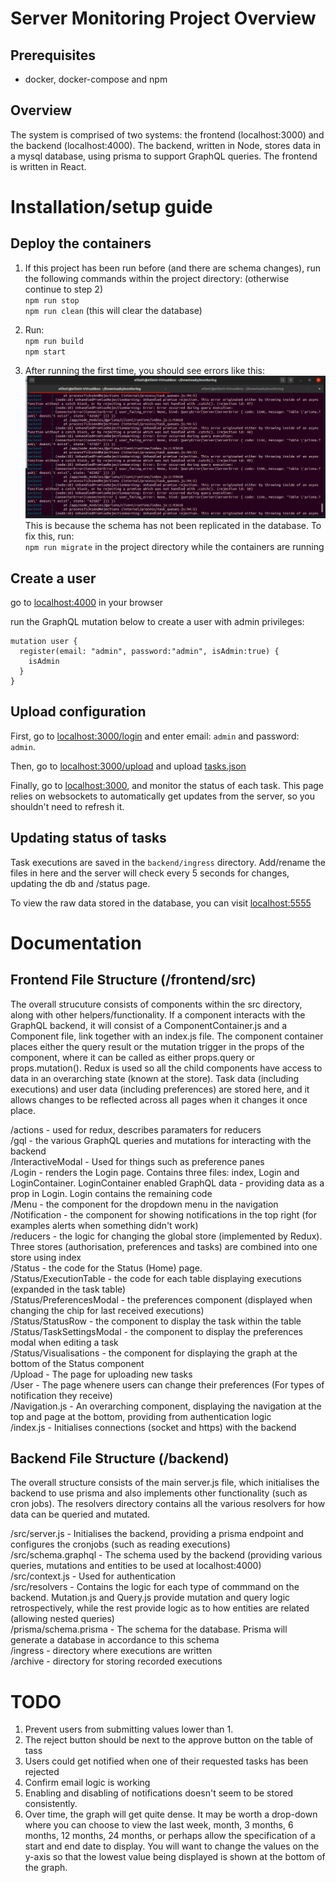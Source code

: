 # Server Monitoring Project Overview
## Prerequisites
- docker, docker-compose and npm

## Overview
The system is comprised of two systems: the frontend (localhost:3000) and the backend (localhost:4000). The backend, written in Node, stores data in a mysql database, using prisma to support GraphQL queries. The frontend is written in React.

# Installation/setup guide
## Deploy the containers
1. If this project has been run before (and there are schema changes), run the following commands within the project directory: (otherwise continue to step 2)<br>
`npm run stop` <br> 
`npm run clean` (this will clear the database)

2. Run: <br>
`npm run build` <br> 
`npm start` 

3. After running the first time, you should see errors like this:  
![Prior Migrate](prior_migrate.png) <br>
This is because the schema has not been replicated in the database. To fix this, run: <br>
`npm run migrate` in the project directory while the containers are running<br>

## Create a user
go to [localhost:4000](http://localhost:4000) in your browser

run the GraphQL mutation below to create a user with admin privileges:
```
mutation user {
  register(email: "admin", password:"admin", isAdmin:true) {
    isAdmin
  }
}
```

## Upload configuration
First, go to [localhost:3000/login](http://localhost:3000/login) and enter email: `admin` and password: `admin`.

Then, go to [localhost:3000/upload](http://localhost:3000/upload) and upload [tasks.json](./tasks.json)

Finally, go to [localhost:3000](http://localhost:3000), and monitor the status of each task. This page relies on websockets to automatically get updates from the server, so you shouldn't need to refresh it. 

## Updating status of tasks
Task executions are saved in the `backend/ingress` directory. Add/rename the files in here and the server will check every 5 seconds for changes, updating the db and /status page. <br>

To view the raw data stored in the database, you can visit [localhost:5555](http://localhost:5555) <br>


# Documentation
## Frontend File Structure (/frontend/src)
The overall strucuture consists of components within the src directory, along with other helpers/functionality. If a component interacts with the GraphQL backend, it will consist of a ComponentContainer.js and a Component file, link together with an index.js file. The component container places either the query result or the mutation trigger in the props of the component, where it can be called as either props.query or props.mutation().
Redux is used so all the child components have access to data in an overarching state (known at the store). Task data (including executions) and user data (including preferences) are stored here, and it allows changes to be reflected across all pages when it changes it once place.

/actions - used for redux, describes paramaters for reducers  
/gql - the various GraphQL queries and mutations for interacting with the backend  
/InteractiveModal - Used for things such as preference panes  
/Login - renders the Login page. Contains three files: index, Login and LoginContainer. LoginContainer enabled GraphQL data - providing data as a prop in Login. Login contains the remaining code  
/Menu - the component for the dropdown menu in the navigation  
/Notification - the component for showing notifications in the top right (for examples alerts when something didn't work)  
/reducers - the logic for changing the global store (implemented by Redux). Three stores (authorisation, preferences and tasks) are combined into one store using index  
/Status - the code for the Status (Home) page.  
/Status/ExecutionTable - the code for each table displaying executions (expanded in the task table)  
/Status/PreferencesModal - the preferences component (displayed when changing the chip for last received executions)  
/Status/StatusRow - the component to display the task within the table  
/Status/TaskSettingsModal - the component to display the preferences modal when editing a task  
/Status/Visualisations - the component for displaying the graph at the bottom of the Status component  
/Upload - The page for uploading new tasks  
/User - The page whenere users can change their preferences (For types of notification they receive)  
/Navigation.js - An overarching component, displaying the navigation at the top and page at the bottom, providing from authentication logic  
/index.js - Initialises connections (socket and https) with the backend  

## Backend File Structure (/backend)
The overall structure consists of the main server.js file, which initialises the backend to use prisma and also implements other functionality (such as cron jobs). The resolvers directory contains all the various resolvers for how data can be queried and mutated. 

/src/server.js - Initialises the backend, providing a prisma endpoint and configures the cronjobs (such as reading executions)  
/src/schema.graphql - The schema used by the backend (providing various queries, mutations and entities to be used at localhost:4000)  
/src/context.js - Used for authentication  
/src/resolvers - Contains the logic for each type of commmand on the backend. Mutation.js and Query.js provide mutation and query logic retrospectively, while the rest provide logic as to how entities are related (allowing nested queries)  
/prisma/schema.prisma - The schema for the database. Prisma will generate a database in accordance to this schema  
/ingress - directory where executions are written  
/archive - directory for storing recorded executions  

# TODO
1) Prevent users from submitting values lower than 1.
2) The reject button should be next to the approve button on the table of tass
3) Users could get notified when one of their requested tasks has been rejected
4) Confirm email logic is working
5) Enabling and disabling of notifications doesn't seem to be stored consistently.
6) Over time, the graph will get quite dense. It may be worth a drop-down where you can choose to view the last week, month, 3 months, 6 months, 12 months, 24 months, or perhaps allow the specification of a start and end date to display. You will want to change the values on the y-axis so that the lowest value being displayed is shown at the bottom of the graph.
